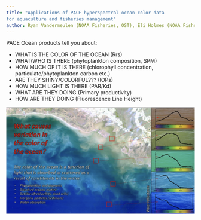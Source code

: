 ```yaml
---
title: "Applications of PACE hyperspectral ocean color data
for aquaculture and fisheries management"
author: Ryan Vandermeulen (NOAA Fisheries, OST), Eli Holmes (NOAA Fisheries), Others
---
```


PACE Ocean products tell you about:

* WHAT IS THE COLOR OF THE OCEAN (Rrs)
* WHAT/WHO IS THERE (phytoplankton composition, SPM)
* HOW MUCH OF IT IS THERE (chlorophyll concentration, particulate/phytoplankton carbon etc.)
* ARE THEY SHINY/COLORFUL??? (IOPs)
* HOW MUCH LIGHT IS THERE (PAR/Kd)
* WHAT ARE THEY DOING (Primary productivity)
* HOW ARE THEY DOING (Fluorescence Line Height)

![](images/pace-fish-figure-1.png)